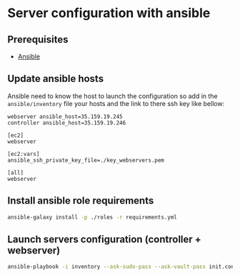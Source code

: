 # Server configuration with ansible

## Prerequisites
- [Ansible](http://docs.ansible.com/ansible)

## Update ansible hosts
Ansible need to know the host to launch the configuration so add
in the `ansible/inventory` file your hosts and the link to there ssh key like bellow:

    webserver ansible_host=35.159.19.245
    controller ansible_host=35.159.19.246
    
    [ec2]
    webserver
    
    [ec2:vars]
    ansible_ssh_private_key_file=./key_webservers.pem
    
    [all]
    webserver

## Install ansible role requirements
```bash
ansible-galaxy install -p ./roles -r requirements.yml
```

## Launch servers configuration (controller + webserver)
```bash
ansible-playbook -i inventory --ask-sudo-pass --ask-vault-pass init.configuration.yml
```
